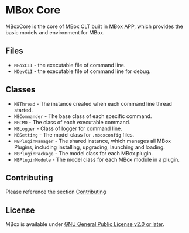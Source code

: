 # MBox Core

MBoxCore is the core of MBox CLT built in MBox APP, which provides the basic models and environment for MBox.

## Files

- `MBoxCLI` - the executable file of command line.
- `MDevCLI` - the executable file of command line for debug.

## Classes

- `MBThread` - The instance created when each command line thread started.
- `MBCommander` - The base class of each specific command.
- `MBCMD` - The class of each executable command.
- `MBLogger` - Class of logger for command line.
- `MBSetting` - The model class for `.mboxconfig` files.
- `MBPluginManager` - The shared instance, which manages all MBox Plugins, including installing, upgrading, launching and loading.
- `MBPluginPackage` - The model class for each MBox plugin.
- `MBPluginModule` - The model class for each MBox module in a plugin.


## Contributing
Please reference the section [Contributing](https://github.com/MBoxPlus/mbox#contributing)

## License
MBox is available under [GNU General Public License v2.0 or later](./LICENSE).